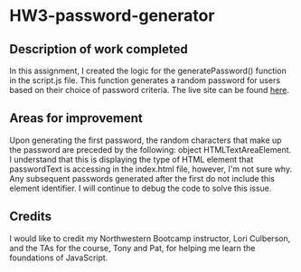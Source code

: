 # HW3-password-generator

## Description of work completed
In this assignment, I created the logic for the generatePassword() function in the script.js file.  This function generates a random password for users based on their choice of password criteria.  The live site can be found [here](https://emblair96.github.io/HW3-password-generator/).  

## Areas for improvement
Upon generating the first password, the random characters that make up the password are preceded by the following: object HTMLTextAreaElement.  I understand that this is displaying the type of HTML element that passwordText is accessing in the index.html file, however, I'm not sure why.  Any subsequent passwords generated after the first do not include this element identifier.  I will continue to debug the code to solve this issue.

## Credits

I would like to credit my Northwestern Bootcamp instructor, Lori Culberson, and the TAs for the course, Tony and Pat, for helping me learn the foundations of JavaScript.

